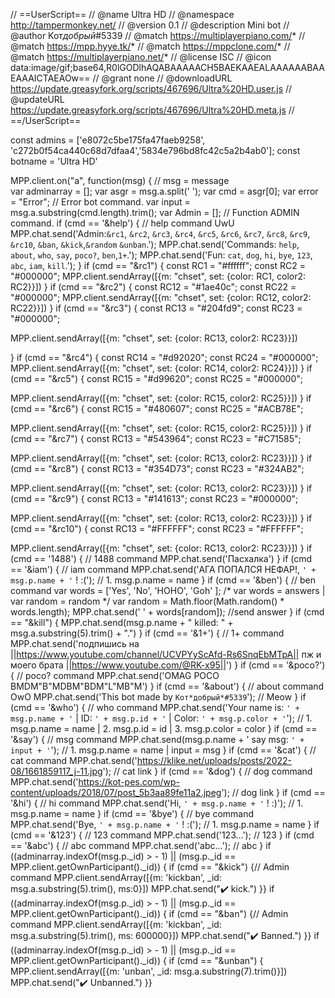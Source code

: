 // ==UserScript==
// @name         Ultra HD
// @namespace    http://tampermonkey.net/
// @version      0.1
// @description  Mini bot
// @author       Koт*добрый*#5339
// @match        https://multiplayerpiano.com/*
// @match        https://mpp.hyye.tk/*
// @match        https://mppclone.com/*
// @match        https://multiplayerpiano.net/*
// @license      ISC
// @icon         data:image/gif;base64,R0lGODlhAQABAAAAACH5BAEKAAEALAAAAAABAAEAAAICTAEAOw==
// @grant        none
// @downloadURL https://update.greasyfork.org/scripts/467696/Ultra%20HD.user.js
// @updateURL https://update.greasyfork.org/scripts/467696/Ultra%20HD.meta.js
// ==/UserScript==

const admins = ['e8072c5be175fa47faeb9258', 'c272b0f54ca440c68d7dfaa4','5834e796bd8fc42c5a2b4ab0'];
const botname = 'Ultra HD'


MPP.client.on("a", function(msg) { // msg = message\
    var adminarray = [];
    var asgr = msg.a.split(' ');
    var cmd = asgr[0];
    var error = "Error"; // Error bot command.
    var input = msg.a.substring(cmd.length).trim();
    var Admin = []; // Function ADMIN command.
   if (cmd == '&help') { // help command UwU
       MPP.chat.send('Admin:`&rc1`, `&rc2`, `&rc3`, `&rc4`, `&rc5`, `&rc6`, `&rc7`, `&rc8`, `&rc9`, `&rc10`, `&ban`, `&kick`,`&random` `&unban`.');
       MPP.chat.send('Commands: `help`, `about`, `who`, `say`, `poco?`, `ben`,`1+`.');
       MPP.chat.send('Fun: `cat`, `dog`, `hi`, `bye`, `123`, `abc`, `iam`, `kill`.');
        }
if (cmd == "&rc1") {
 const RC1 = "#ffffff";
 const RC2 = "#000000";
     MPP.client.sendArray([{m: "chset", set: {color: RC1, color2: RC2}}])
    }
if (cmd == "&rc2") {
const RC12 = "#1ae40c";
const RC22 = "#000000";
    MPP.client.sendArray([{m: "chset", set: {color: RC12, color2: RC22}}])
    }
    if (cmd == "&rc3") {
const RC13 = "#204fd9";
const RC23 = "#000000";

MPP.client.sendArray([{m: "chset", set: {color: RC13, color2: RC23}}])

   }
 if (cmd == "&rc4") {
 const RC14 = "#d92020";
 const RC24 = "#000000";
 MPP.client.sendArray([{m: "chset", set: {color: RC14, color2: RC24}}])
   }
     if (cmd == "&rc5") {
const RC15 = "#d99620";
const RC25 = "#000000";

MPP.client.sendArray([{m: "chset", set: {color: RC15, color2: RC25}}])
     }
     if (cmd == "&rc6") {
const RC15 = "#480607";
const RC25 = "#ACB78E";

MPP.client.sendArray([{m: "chset", set: {color: RC15, color2: RC25}}])
             }
    if (cmd == "&rc7") {
const RC13 = "#543964";
const RC23 = "#C71585";

MPP.client.sendArray([{m: "chset", set: {color: RC13, color2: RC23}}])
                     }
    if (cmd == "&rc8") {
const RC13 = "#354D73";
const RC23 = "#324AB2";

MPP.client.sendArray([{m: "chset", set: {color: RC13, color2: RC23}}])
                             }
    if (cmd == "&rc9") {
const RC13 = "#141613";
const RC23 = "#000000";

MPP.client.sendArray([{m: "chset", set: {color: RC13, color2: RC23}}])
    }
        if (cmd == "&rc10") {
const RC13 = "#FFFFFF";
const RC23 = "#FFFFFF";

MPP.client.sendArray([{m: "chset", set: {color: RC13, color2: RC23}}])
   }
    if (cmd == '1488') { // 1488 command
       MPP.chat.send('Пасхалка')
   }
   if (cmd == '&iam') { // iam command
       MPP.chat.send('АГА ПОПАЛСЯ НЕФАР!,   `' + msg.p.name + '` !  :('); // 1. msg.p.name = name
   }
      if (cmd == '&ben') { // ben command
     var words = ['Yes', 'No', 'HOHO', 'Goh' ]; /* var words = answers | var random = random */ var random = Math.floor(Math.random() * words.length);
    MPP.chat.send(' ' + words[random]); //send answer
   }
if (cmd == "&kill") {
    MPP.chat.send(msg.p.name + " killed: " + msg.a.substring(5).trim() + ".")
   }
   if (cmd == '&1+') { // 1+ command
       MPP.chat.send('подпишись на ||https://www.youtube.com/channel/UCVPYyScAfd-Rs6SnqEbMTpA|| пж и моего брата ||https://www.youtube.com/@RK-x95||')
   }
    if (cmd == '&poco?') { // poco? command
       MPP.chat.send('OMAG POCO  BMDM"B"MDBM"BDM"L"MB"M')
   }
   if (cmd == '&about') { // about command OwO
       MPP.chat.send('This bot made by `Koт*добрый*#5339`'); // Meow
   }
   if (cmd == '&who') { // who command
       MPP.chat.send('Your name is: `' + msg.p.name + '` | ID: `' + msg.p.id + '` | Color: `' + msg.p.color + '`'); // 1. msg.p.name = name | 2. msg.p.id = id  | 3. msg.p.color = color
   }
   if (cmd == '&say') { // msg command
       MPP.chat.send(msg.p.name + ' say msg: `' + input + '`'); // 1. msg.p.name = name | input = msg
   }
   if (cmd == '&cat') { // cat command
       MPP.chat.send('https://klike.net/uploads/posts/2022-08/1661859117_j-11.jpg'); // cat link
   }
   if (cmd == '&dog') { // dog command
       MPP.chat.send('https://kot-pes.com/wp-content/uploads/2018/07/post_5b3aa89fe11a2.jpeg'); // dog link
   }
   if (cmd == '&hi') { // hi command
       MPP.chat.send('Hi,   `' + msg.p.name + '` !  :)'); // 1. msg.p.name = name
   }
   if (cmd == '&bye') { // bye command
       MPP.chat.send('Bye,   `' + msg.p.name + '` !  :('); // 1. msg.p.name = name
   }
   if (cmd == '&123') { // 123 command
       MPP.chat.send('123...'); // 123
   }
   if (cmd == '&abc') { // abc command
       MPP.chat.send('abc...'); // abc
   }
   if ((adminarray.indexOf(msg.p._id) > - 1) || (msg.p._id == MPP.client.getOwnParticipant()._id)) {
       if (cmd == "&kick") {// Admin command
MPP.client.sendArray([{m: 'kickban', _id: msg.a.substring(5).trim(), ms:0}])
    MPP.chat.send("✔️ kick.")
   }}
   if ((adminarray.indexOf(msg.p._id) > - 1) || (msg.p._id == MPP.client.getOwnParticipant()._id)) {
       if (cmd == "&ban") {// Admin command
MPP.client.sendArray([{m: 'kickban', _id: msg.a.substring(5).trim(), ms: 600000}])
    MPP.chat.send("✔️ Banned.")
           }}
if ((adminarray.indexOf(msg.p._id) > - 1) || (msg.p._id == MPP.client.getOwnParticipant()._id)) {
if (cmd == "&unban") {
MPP.client.sendArray([{m: 'unban', _id: msg.a.substring(7).trim()}])
    MPP.chat.send("✔️ Unbanned.")
}}
